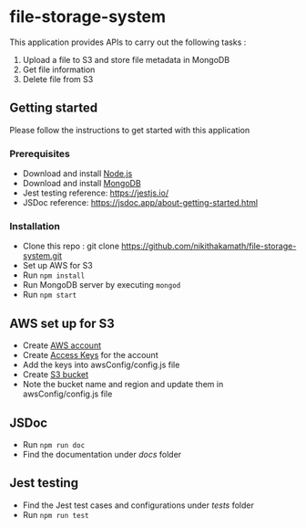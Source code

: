 # file-storage-system
This application provides APIs to carry out the following tasks :
1. Upload a file to S3 and store file metadata in MongoDB
2. Get file information
3. Delete file from S3

## Getting started
Please follow the instructions to get started with this application

### Prerequisites
* Download and install [Node.js](https://nodejs.org/en/download/)
* Download and install [MongoDB](https://www.mongodb.com/download-center/community)
* Jest testing reference: https://jestjs.io/
* JSDoc reference: https://jsdoc.app/about-getting-started.html

### Installation
* Clone this repo : git clone https://github.com/nikithakamath/file-storage-system.git
* Set up AWS for S3
* Run ```npm install```
* Run MongoDB server by executing ```mongod```
* Run ```npm start```

## AWS set up for S3
* Create [AWS account](https://aws.amazon.com/)
* Create [Access Keys](https://docs.aws.amazon.com/general/latest/gr/managing-aws-access-keys.html) for the account
* Add the keys into awsConfig/config.js file
* Create [S3 bucket](https://docs.aws.amazon.com/AmazonS3/latest/gsg/CreatingABucket.html)
* Note the bucket name and region and update them in awsConfig/config.js file

## JSDoc
* Run ```npm run doc```
* Find the documentation under *docs* folder

## Jest testing
* Find the Jest test cases and configurations under *tests* folder
* Run ```npm run test```
